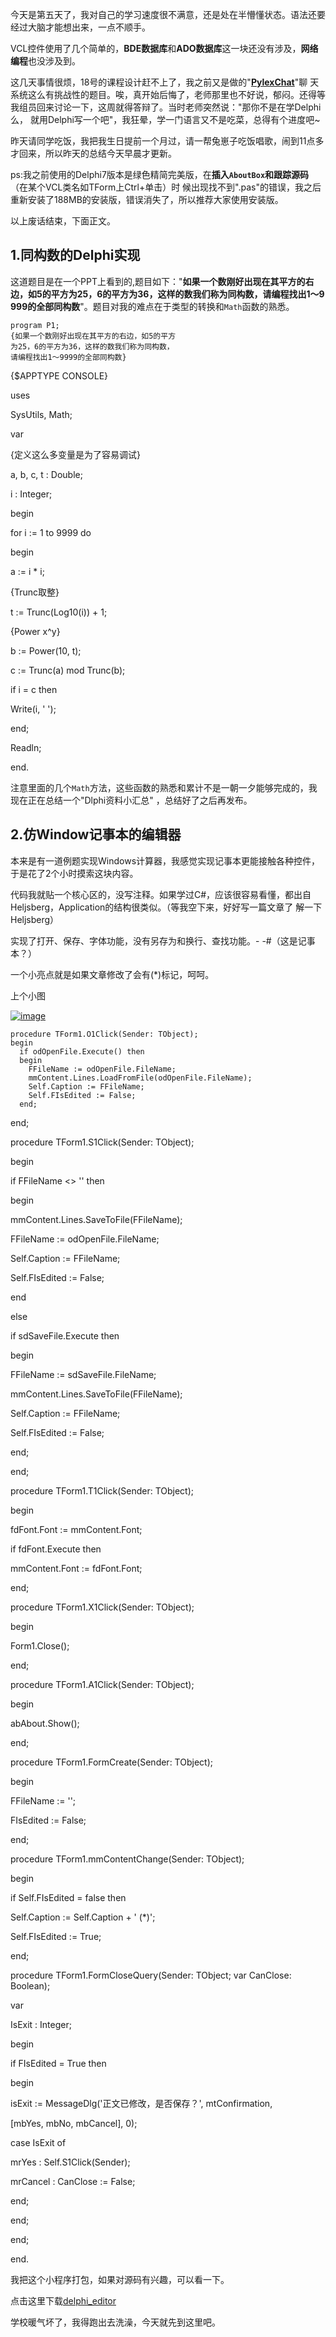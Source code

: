 

今天是第五天了，我对自己的学习速度很不满意，还是处在半懵懂状态。语法还要经过大脑才能想出来，一点不顺手。

VCL控件使用了几个简单的，**BDE数据库**和**ADO数据库**这一块还没有涉及，**网络编程**也没涉及到。

这几天事情很烦，18号的课程设计赶不上了，我之前又是做的"[**PylexChat**](http://log4d.com/tag/pylexchat)"聊
天系统这么有挑战性的题目。唉，真开始后悔了，老师那里也不好说，郁闷。还得等我组员回来讨论一下，这周就得答辩了。当时老师突然说："那你不是在学Delphi么，
就用Delphi写一个吧"，我狂晕，学一门语言又不是吃菜，总得有个进度吧~

昨天请同学吃饭，我把我生日提前一个月过，请一帮兔崽子吃饭唱歌，闹到11点多才回来，所以昨天的总结今天早晨才更新。

ps:我之前使用的Delphi7版本是绿色精简完美版，在**插入`AboutBox`**和**跟踪源码**（在某个VCL类名如TForm上Ctrl+单击）时
候出现找不到".pas"的错误，我之后重新安装了188MB的安装版，错误消失了，所以推荐大家使用安装版。

以上废话结束，下面正文。

## 1.同构数的Delphi实现

这道题目是在一个PPT上看到的,题目如下："**如果一个数刚好出现在其平方的右边，如5的平方为25，6的平方为36，这样的数我们称为同构数，请编程找出1～9
999的全部同构数**"。题目对我的难点在于类型的转换和`Math`函数的熟悉。

    
    program P1;
    {如果一个数刚好出现在其平方的右边，如5的平方
    为25，6的平方为36，这样的数我们称为同构数，
    请编程找出1～9999的全部同构数}

{$APPTYPE CONSOLE}

uses

SysUtils, Math;

var

{定义这么多变量是为了容易调试}

a, b, c, t : Double;

i : Integer;

begin

for i := 1 to 9999 do

begin

a := i * i;

{Trunc取整}

t := Trunc(Log10(i)) + 1;

{Power x^y}

b := Power(10, t);

c := Trunc(a) mod Trunc(b);

  
if i = c then

Write(i, ' ');

end;

Readln;

end.

注意里面的几个`Math`方法，这些函数的熟悉和累计不是一朝一夕能够完成的，我现在正在总结一个"Dlphi资料小汇总"
，总结好了之后再发布。

## 2.仿Window记事本的编辑器

本来是有一道例题实现Windows计算器，我感觉实现记事本更能接触各种控件，于是花了2个小时摸索这块内容。

代码我就贴一个核心区的，没写注释。如果学过C#，应该很容易看懂，都出自Heljsberg，Application的结构很类似。（等我空下来，好好写一篇文章了
解一下Heljsberg）

实现了打开、保存、字体功能，没有另存为和换行、查找功能。- -#（这是记事本？）

一个小亮点就是如果文章修改了会有(*)标记，呵呵。

上个小图

[![image](https://e25ba8-log4d-c.dijingchao.com/images/upload_dropbox/200912/delphi_editor.jpg)](../../static/images/upload_dropbox/200912/delphi_editor.jpg)

    
    procedure TForm1.O1Click(Sender: TObject);
    begin
      if odOpenFile.Execute() then
      begin
        FFileName := odOpenFile.FileName;
        mmContent.Lines.LoadFromFile(odOpenFile.FileName);
        Self.Caption := FFileName;
        Self.FIsEdited := False;
      end;

end;

procedure TForm1.S1Click(Sender: TObject);

begin

if FFileName <> '' then

begin

mmContent.Lines.SaveToFile(FFileName);

FFileName := odOpenFile.FileName;

Self.Caption := FFileName;

Self.FIsEdited := False;

end

else

if sdSaveFile.Execute then

begin

FFileName := sdSaveFile.FileName;

mmContent.Lines.SaveToFile(FFileName);

Self.Caption := FFileName;

Self.FIsEdited := False;

end;

end;

procedure TForm1.T1Click(Sender: TObject);

begin

fdFont.Font := mmContent.Font;

if fdFont.Execute then

mmContent.Font := fdFont.Font;

end;

procedure TForm1.X1Click(Sender: TObject);

begin

Form1.Close();

end;

procedure TForm1.A1Click(Sender: TObject);

begin

abAbout.Show();

end;

procedure TForm1.FormCreate(Sender: TObject);

begin

FFileName := '';

FIsEdited := False;

end;

procedure TForm1.mmContentChange(Sender: TObject);

begin

if Self.FIsEdited = false then

Self.Caption := Self.Caption + ' (*)';

Self.FIsEdited := True;

end;

procedure TForm1.FormCloseQuery(Sender: TObject; var CanClose: Boolean);

var

IsExit : Integer;

begin

if FIsEdited = True then

begin

isExit := MessageDlg('正文已修改，是否保存？', mtConfirmation,

[mbYes, mbNo, mbCancel], 0);

case IsExit of

mrYes : Self.S1Click(Sender);

mrCancel : CanClose := False;

end;

end;

end;

end.

我把这个小程序打包，如果对源码有兴趣，可以看一下。

点击这里下载[delphi_editor](../../static/images/upload_dropbox/200912/delphi_editor.zip)

学校暖气坏了，我得跑出去洗澡，今天就先到这里吧。


